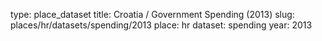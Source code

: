 type: place_dataset
title: Croatia / Government Spending (2013)
slug: places/hr/datasets/spending/2013
place: hr
dataset: spending
year: 2013
